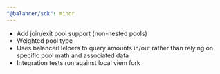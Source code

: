 ```yaml
---
"@balancer/sdk": minor
---
```


- Add join/exit pool support (non-nested pools)
- Weighted pool type
- Uses balancerHelpers to query amounts in/out rather than relying on specific pool math and associated data
- Integration tests run against local viem fork
